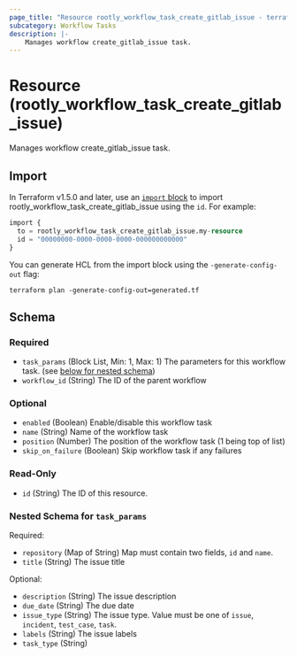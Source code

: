 ```yaml
---
page_title: "Resource rootly_workflow_task_create_gitlab_issue - terraform-provider-rootly"
subcategory: Workflow Tasks
description: |-
    Manages workflow create_gitlab_issue task.
---
```


# Resource (rootly_workflow_task_create_gitlab_issue)

Manages workflow create_gitlab_issue task.



## Import

In Terraform v1.5.0 and later, use an [`import` block](https://developer.hashicorp.com/terraform/language/import) to import rootly_workflow_task_create_gitlab_issue using the `id`. For example:

```terraform
import {
  to = rootly_workflow_task_create_gitlab_issue.my-resource
  id = "00000000-0000-0000-0000-000000000000"
}
```

You can generate HCL from the import block using the `-generate-config-out` flag:

```console
terraform plan -generate-config-out=generated.tf
```

<!-- schema generated by tfplugindocs -->
## Schema

### Required

- `task_params` (Block List, Min: 1, Max: 1) The parameters for this workflow task. (see [below for nested schema](#nestedblock--task_params))
- `workflow_id` (String) The ID of the parent workflow

### Optional

- `enabled` (Boolean) Enable/disable this workflow task
- `name` (String) Name of the workflow task
- `position` (Number) The position of the workflow task (1 being top of list)
- `skip_on_failure` (Boolean) Skip workflow task if any failures

### Read-Only

- `id` (String) The ID of this resource.

<a id="nestedblock--task_params"></a>
### Nested Schema for `task_params`

Required:

- `repository` (Map of String) Map must contain two fields, `id` and `name`.
- `title` (String) The issue title

Optional:

- `description` (String) The issue description
- `due_date` (String) The due date
- `issue_type` (String) The issue type. Value must be one of `issue`, `incident`, `test_case`, `task`.
- `labels` (String) The issue labels
- `task_type` (String)
